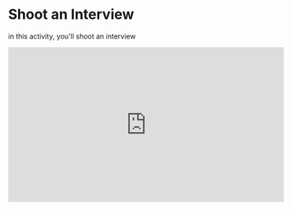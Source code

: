 # Shoot an Interview

in this activity, you'll shoot an interview

<iframe width="560" height="315" src="https://www.youtube.com/embed/QNOtkJrr5fU" frameborder="0" allow="accelerometer; autoplay; encrypted-media; gyroscope; picture-in-picture" allowfullscreen></iframe>

